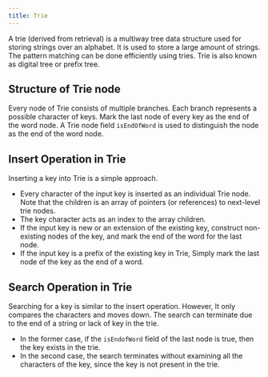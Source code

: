 ```yaml
---
title: Trie
---
```


A trie (derived from retrieval) is a multiway tree data structure used for storing strings over an alphabet.
It is used to store a large amount of strings. The pattern matching can be done efficiently using tries.
Trie is also known as digital tree or prefix tree.

## Structure of Trie node

Every node of Trie consists of multiple branches.
Each branch represents a possible character of keys.
Mark the last node of every key as the end of the word node.
A Trie node field `isEndOfWord` is used to distinguish the node as the end of the word node.

## Insert Operation in Trie

Inserting a key into Trie is a simple approach.

-   Every character of the input key is inserted as an individual Trie node. Note that the children is an array of pointers (or references) to next-level trie nodes.
-   The key character acts as an index to the array children.
-   If the input key is new or an extension of the existing key, construct non-existing nodes of the key, and mark the end of the word for the last node.
-   If the input key is a prefix of the existing key in Trie, Simply mark the last node of the key as the end of a word.

## Search Operation in Trie

Searching for a key is similar to the insert operation. However, It only compares the characters and moves down.
The search can terminate due to the end of a string or lack of key in the trie.

-   In the former case, if the `isEndofWord` field of the last node is true, then the key exists in the trie.
-   In the second case, the search terminates without examining all the characters of the key, since the key is not present in the trie.
